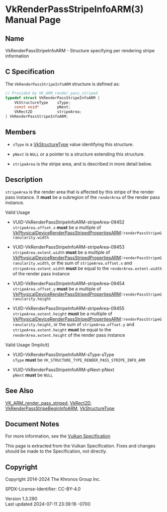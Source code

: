 # VkRenderPassStripeInfoARM(3) Manual Page

## Name

VkRenderPassStripeInfoARM - Structure specifying per rendering stripe
information



## <a href="#_c_specification" class="anchor"></a>C Specification

The `VkRenderPassStripeInfoARM` structure is defined as:

``` c
// Provided by VK_ARM_render_pass_striped
typedef struct VkRenderPassStripeInfoARM {
    VkStructureType    sType;
    const void*        pNext;
    VkRect2D           stripeArea;
} VkRenderPassStripeInfoARM;
```

## <a href="#_members" class="anchor"></a>Members

- `sType` is a [VkStructureType](https://registry.khronos.org/vulkan/specs/1.3-extensions/man/html/VkStructureType.html) value identifying
  this structure.

- `pNext` is `NULL` or a pointer to a structure extending this
  structure.

- `stripeArea` is the stripe area, and is described in more detail
  below.

## <a href="#_description" class="anchor"></a>Description

`stripeArea` is the render area that is affected by this stripe of the
render pass instance. It **must** be a subregion of the `renderArea` of
the render pass instance.

Valid Usage

- <a href="#VUID-VkRenderPassStripeInfoARM-stripeArea-09452"
  id="VUID-VkRenderPassStripeInfoARM-stripeArea-09452"></a>
  VUID-VkRenderPassStripeInfoARM-stripeArea-09452  
  `stripeArea.offset.x` **must** be a multiple of
  [VkPhysicalDeviceRenderPassStripedPropertiesARM](https://registry.khronos.org/vulkan/specs/1.3-extensions/man/html/VkPhysicalDeviceRenderPassStripedPropertiesARM.html)::`renderPassStripeGranularity.width`

- <a href="#VUID-VkRenderPassStripeInfoARM-stripeArea-09453"
  id="VUID-VkRenderPassStripeInfoARM-stripeArea-09453"></a>
  VUID-VkRenderPassStripeInfoARM-stripeArea-09453  
  `stripeArea.extent.width` **must** be a multiple of
  [VkPhysicalDeviceRenderPassStripedPropertiesARM](https://registry.khronos.org/vulkan/specs/1.3-extensions/man/html/VkPhysicalDeviceRenderPassStripedPropertiesARM.html)::`renderPassStripeGranularity.width`,
  or the sum of `stripeArea.offset.x` and `stripeArea.extent.width`
  **must** be equal to the `renderArea.extent.width` of the render pass
  instance

- <a href="#VUID-VkRenderPassStripeInfoARM-stripeArea-09454"
  id="VUID-VkRenderPassStripeInfoARM-stripeArea-09454"></a>
  VUID-VkRenderPassStripeInfoARM-stripeArea-09454  
  `stripeArea.offset.y` **must** be a multiple of
  [VkPhysicalDeviceRenderPassStripedPropertiesARM](https://registry.khronos.org/vulkan/specs/1.3-extensions/man/html/VkPhysicalDeviceRenderPassStripedPropertiesARM.html)::`renderPassStripeGranularity.height`

- <a href="#VUID-VkRenderPassStripeInfoARM-stripeArea-09455"
  id="VUID-VkRenderPassStripeInfoARM-stripeArea-09455"></a>
  VUID-VkRenderPassStripeInfoARM-stripeArea-09455  
  `stripeArea.extent.height` **must** be a multiple of
  [VkPhysicalDeviceRenderPassStripedPropertiesARM](https://registry.khronos.org/vulkan/specs/1.3-extensions/man/html/VkPhysicalDeviceRenderPassStripedPropertiesARM.html)::`renderPassStripeGranularity.height`,
  or the sum of `stripeArea.offset.y` and `stripeArea.extent.height`
  **must** be equal to the `renderArea.extent.height` of the render pass
  instance

Valid Usage (Implicit)

- <a href="#VUID-VkRenderPassStripeInfoARM-sType-sType"
  id="VUID-VkRenderPassStripeInfoARM-sType-sType"></a>
  VUID-VkRenderPassStripeInfoARM-sType-sType  
  `sType` **must** be `VK_STRUCTURE_TYPE_RENDER_PASS_STRIPE_INFO_ARM`

- <a href="#VUID-VkRenderPassStripeInfoARM-pNext-pNext"
  id="VUID-VkRenderPassStripeInfoARM-pNext-pNext"></a>
  VUID-VkRenderPassStripeInfoARM-pNext-pNext  
  `pNext` **must** be `NULL`

## <a href="#_see_also" class="anchor"></a>See Also

[VK_ARM_render_pass_striped](https://registry.khronos.org/vulkan/specs/1.3-extensions/man/html/VK_ARM_render_pass_striped.html),
[VkRect2D](https://registry.khronos.org/vulkan/specs/1.3-extensions/man/html/VkRect2D.html),
[VkRenderPassStripeBeginInfoARM](https://registry.khronos.org/vulkan/specs/1.3-extensions/man/html/VkRenderPassStripeBeginInfoARM.html),
[VkStructureType](https://registry.khronos.org/vulkan/specs/1.3-extensions/man/html/VkStructureType.html)

## <a href="#_document_notes" class="anchor"></a>Document Notes

For more information, see the <a
href="https://registry.khronos.org/vulkan/specs/1.3-extensions/html/vkspec.html#VkRenderPassStripeInfoARM"
target="_blank" rel="noopener">Vulkan Specification</a>

This page is extracted from the Vulkan Specification. Fixes and changes
should be made to the Specification, not directly.

## <a href="#_copyright" class="anchor"></a>Copyright

Copyright 2014-2024 The Khronos Group Inc.

SPDX-License-Identifier: CC-BY-4.0

Version 1.3.290  
Last updated 2024-07-11 23:39:16 -0700
